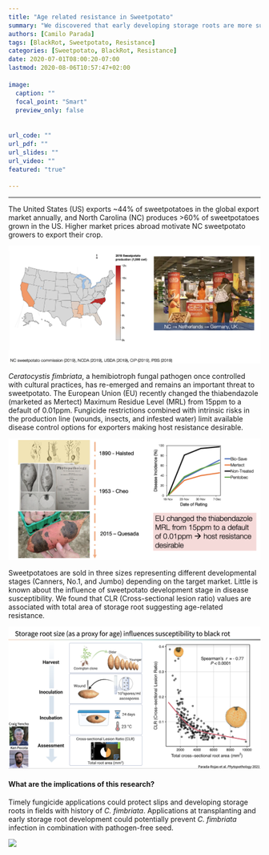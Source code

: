 ```yaml
---
title: "Age related resistance in Sweetpotato"
summary: "We discovered that early developing storage roots are more susceptible to black rot"
authors: [Camilo Parada]
tags: [BlackRot, Sweetpotato, Resistance]
categories: [Sweetpotato, BlackRot, Resistance]
date: 2020-07-01T08:00:20-07:00
lastmod: 2020-08-06T10:57:47+02:00

image:
  caption: ""
  focal_point: "Smart"
  preview_only: false


url_code: ""
url_pdf: ""
url_slides: ""
url_video: ""
featured: "true"

---
```


------

The United States (US) exports ~44% of sweetpotatoes in the global export market annually, and North Carolina (NC) produces >60% of sweetpotatoes grown in the US. Higher market prices abroad motivate NC sweetpotato growers to export their crop. 

![](sweetpotato_market.png)

*Ceratocystis fimbriata*, a hemibiotroph fungal pathogen once controlled with cultural practices, has re-emerged and remains an important threat to sweetpotato. The European Union (EU) recently changed the thiabendazole (marketed as Mertect) Maximum Residue Level (MRL) from 15ppm to a default of 0.01ppm. Fungicide restrictions combined with intrinsic risks in the production line (wounds, insects, and infested water) limit available disease control options for exporters making host resistance desirable.

![](history_mertec.png)

Sweetpotatoes are sold in three sizes representing different developmental stages (Canners, No.1, and Jumbo) depending on the target market. Little is known about the influence of sweetpotato development stage in disease susceptibility. We found that CLR (Cross-sectional lesion ratio) values are associated with total area of storage root suggesting age-related resistance. 

![](RESULTS_1.jpg)

#### What are the implications of this research?

Timely fungicide applications could protect slips and developing storage roots in fields with history of *C. fimbriata*. Applications at transplanting and early storage root development could potentially prevent *C. fimbriata* infection in combination with pathogen-free seed.

![](implication.png)